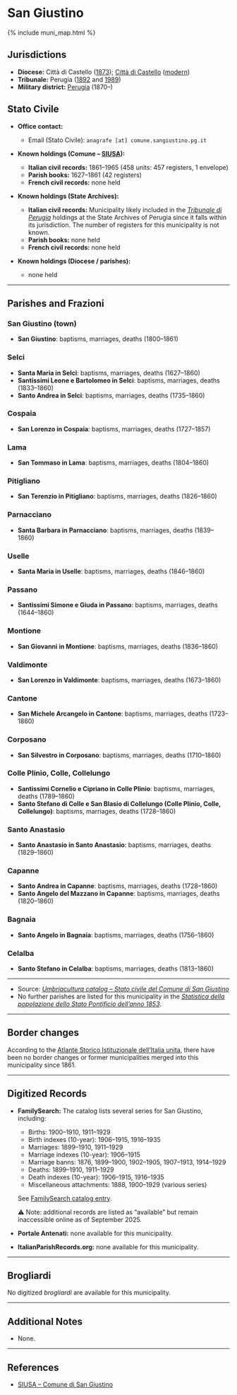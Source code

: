 # San Giustino

{% include muni_map.html %}

## Jurisdictions

* **Diocese:** Città di Castello ([1873](https://www.google.it/books/edition/Il_libro_de_comuni_del_Regno_d_Italia_co/WF9mfeJJcDEC?gbpv=1)); [Città di Castello](../dio/castello.md) ([modern](https://www.chiesacattolica.it/annuario-cei/ricerca-parrocchie/))
* **Tribunale:** Perugia ([1892](https://www.google.it/books/edition/Bollettino_ufficiale_del_Ministero_di_gr/kRXd4t5fK-0C?hl=en&gbpv=1&pg=PA457&printsec=frontcover) and [1989](https://www.google.it/books/edition/Gazzetta_ufficiale_della_Repubblica_ital/-Z6nogg-qMQC?hl=en&gbpv=1&pg=RA8-PA38&printsec=frontcover))
* **Military district:** [Perugia](../mil/perugia.md) (1870–)

## Stato Civile

* **Office contact:**

  * Email (Stato Civile): `anagrafe [at] comune.sangiustino.pg.it`

* **Known holdings (Comune – [SIUSA](https://siusa-archivi.cultura.gov.it/cgi-bin/siusa/pagina.pl?TipoPag=comparc&Chiave=306709)):**

  * **Italian civil records:** 1861–1965 (458 units: 457 registers, 1 envelope)
  * **Parish books:** 1627–1861 (42 registers)
  * **French civil records:** none held

* **Known holdings (State Archives):**

  * **Italian civil records:** Municipality likely included in the *[Tribunale di Perugia](http://dati.san.beniculturali.it/SAN/complarc_IT-AS-PG_san.cat.complArch.96907)* holdings at the State Archives of Perugia since it falls within its jurisdiction. The number of registers for this municipality is not known.
  * **Parish books:** none held
  * **French civil records:** none held

* **Known holdings (Diocese / parishes):**

  * none held

---

## Parishes and Frazioni

### San Giustino (town)

* **San Giustino**: baptisms, marriages, deaths (1800–1861)

### Selci

* **Santa Maria in Selci**: baptisms, marriages, deaths (1627–1860)
* **Santissimi Leone e Bartolomeo in Selci**: baptisms, marriages, deaths (1833–1860)
* **Santo Andrea in Selci**: baptisms, marriages, deaths (1735–1860)

### Cospaia

* **San Lorenzo in Cospaia**: baptisms, marriages, deaths (1727–1857)

### Lama

* **San Tommaso in Lama**: baptisms, marriages, deaths (1804–1860)

### Pitigliano

* **San Terenzio in Pitigliano**: baptisms, marriages, deaths (1826–1860)

### Parnacciano

* **Santa Barbara in Parnacciano**: baptisms, marriages, deaths (1839–1860)

### Uselle

* **Santa Maria in Uselle**: baptisms, marriages, deaths (1846–1860)

### Passano

* **Santissimi Simone e Giuda in Passano**: baptisms, marriages, deaths (1644–1860)

### Montione

* **San Giovanni in Montione**: baptisms, marriages, deaths (1836–1860)

### Valdimonte

* **San Lorenzo in Valdimonte**: baptisms, marriages, deaths (1673–1860)

### Cantone

* **San Michele Arcangelo in Cantone**: baptisms, marriages, deaths (1723–1860)

### Corposano

* **San Silvestro in Corposano**: baptisms, marriages, deaths (1710–1860)

### Colle Plinio, Colle, Collelungo

* **Santissimi Cornelio e Cipriano in Colle Plinio**: baptisms, marriages, deaths (1789–1860)
* **Santo Stefano di Colle e San Blasio di Collelungo (Colle Plinio, Colle, Collelungo)**: baptisms, marriages, deaths (1728–1860)

### Santo Anastasio

* **Santo Anastasio in Santo Anastasio**: baptisms, marriages, deaths (1829–1860)

### Capanne

* **Santo Andrea in Capanne**: baptisms, marriages, deaths (1728–1860)
* **Santo Angelo del Mazzano in Capanne**: baptisms, marriages, deaths (1820–1860)

### Bagnaia

* **Santo Angelo in Bagnaia**: baptisms, marriages, deaths (1756–1860)

### Celalba

* **Santo Stefano in Celalba**: baptisms, marriages, deaths (1813–1860)

---

- Source: *[Umbriacultura catalog – Stato civile del Comune di San Giustino](https://www.umbriacultura.it/SebinaOpac/resource/stato-civile-del-comune-di-san-giustino/SAM9025745)*
- No further parishes are listed for this municipality in the *[Statistica della popolazione dello Stato Pontificio dell’anno 1853](https://www.google.it/books/edition/Statistics_della_popolazione_dello_Stato/v6dCAQAAMAAJ)*.

---

## Border changes

According to the [Atlante Storico Istituzionale dell’Italia unita](http://dati.san.beniculturali.it/asi/local/), there have been no border changes or former municipalities merged into this municipality since 1861.

---

## Digitized Records

* **FamilySearch:** The catalog lists several series for San Giustino, including:

  * Births: 1900–1910, 1911–1929
  * Birth indexes (10-year): 1906–1915, 1916–1935
  * Marriages: 1899–1910, 1911–1929
  * Marriage indexes (10-year): 1906–1915
  * Marriage banns: 1876, 1899–1900, 1902–1905, 1907–1913, 1914–1929
  * Deaths: 1899–1910, 1911–1929
  * Death indexes (10-year): 1906–1915, 1916–1935
  * Miscellaneous attachments: 1888, 1900–1929 (various series)

  See [FamilySearch catalog entry](https://www.familysearch.org/en/search/catalog/835774).

  ⚠️ Note: additional records are listed as “available” but remain inaccessible online as of September 2025.

* **Portale Antenati:** none available for this municipality.

* **ItalianParishRecords.org:** none available for this municipality.

---

## Brogliardi

No digitized *brogliardi* are available for this municipality.

---

## Additional Notes

* None.

---

## References

* [SIUSA – Comune di San Giustino](https://siusa-archivi.cultura.gov.it/cgi-bin/siusa/pagina.pl?TipoPag=comparc&Chiave=306709)
